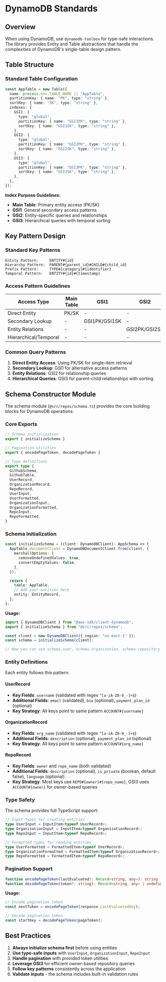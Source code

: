 # DynamoDB Standards

## Overview

When using DynamoDB, use `dynamodb-toolbox` for type-safe interactions. The library provides Entity and Table abstractions that handle the complexities of DynamoDB's single-table design pattern.

## Table Structure

### Standard Table Configuration

```typescript
const AppTable = new Table({
  name: process.env.TABLE_NAME || "AppTable",
  partitionKey: { name: "PK", type: "string" },
  sortKey: { name: "SK", type: "string" },
  indexes: {
    GSI1: {
      type: "global",
      partitionKey: { name: "GSI1PK", type: "string" },
      sortKey: { name: "GSI1SK", type: "string" },
    },
    GSI2: {
      type: "global",
      partitionKey: { name: "GSI2PK", type: "string" },
      sortKey: { name: "GSI2SK", type: "string" },
    },
    GSI3: {
      type: "global",
      partitionKey: { name: "GSI3PK", type: "string" },
      sortKey: { name: "GSI3SK", type: "string" },
    },
  },
});
```

**Index Purpose Guidelines:**
- **Main Table**: Primary entity access (PK/SK)
- **GSI1**: General secondary access patterns
- **GSI2**: Entity-specific queries and relationships
- **GSI3**: Hierarchical queries with temporal sorting

## Key Pattern Design

### Standard Key Patterns

```
Entity Pattern:     ENTITY#{id}
Hierarchy Pattern:  PARENT#{parent_id}#CHILD#{child_id}
Prefix Pattern:     TYPE#{category}#{identifier}
Temporal Pattern:   ENTITY#{id}#{timestamp}
```

### Access Pattern Guidelines

| Access Type | Main Table | GSI1 | GSI2 | GSI3 |
|-------------|------------|------|------|------|
| Direct Entity | PK/SK | - | - | - |
| Secondary Lookup | - | GSI1PK/GSI1SK | - | - |
| Entity Relations | - | - | GSI2PK/GSI2SK | - |
| Hierarchical/Temporal | - | - | - | GSI3PK/GSI3SK |

### Common Query Patterns

1. **Direct Entity Access**: Using PK/SK for single-item retrieval
2. **Secondary Lookup**: GSI1 for alternative access patterns
3. **Entity Relations**: GSI2 for relationship queries
4. **Hierarchical Queries**: GSI3 for parent-child relationships with sorting

## Schema Constructor Module

The schema module (`@src/repos/schema.ts`) provides the core building blocks for DynamoDB operations:

### Core Exports

```typescript
// Schema initialization
export { initializeSchema }

// Pagination utilities
export { encodePageToken, decodePageToken }

// Type definitions
export type {
  GithubSchema,
  GithubTable,
  UserRecord,
  OrganizationRecord,
  RepoRecord,
  UserInput,
  UserFormatted,
  OrganizationInput,
  OrganizationFormatted,
  RepoInput,
  RepoFormatted,
}
```

### Schema Initialization

```typescript
const initializeSchema = (client: DynamoDBClient): AppSchema => {
  AppTable.documentClient = DynamoDBDocumentClient.from(client, {
    marshallOptions: {
      removeUndefinedValues: true,
      convertEmptyValues: false,
    },
  });

  return {
    table: AppTable,
    // Add your entities here
    entity: EntityRecord,
  };
};
```

**Usage:**
```typescript
import { DynamoDBClient } from "@aws-sdk/client-dynamodb";
import { initializeSchema } from "@src/repos/schema";

const client = new DynamoDBClient({ region: "us-east-1" });
const schema = initializeSchema(client);

// Now you can use schema.user, schema.organization, schema.repository
```

### Entity Definitions

Each entity follows this pattern:

#### UserRecord
- **Key Fields**: `username` (validated with regex `^[a-zA-Z0-9_-]+$`)
- **Additional Fields**: `email` (validated), `bio` (optional), `payment_plan_id` (optional)
- **Key Strategy**: All keys point to same pattern `ACCOUNT#{username}`

#### OrganizationRecord
- **Key Fields**: `org_name` (validated with regex `^[a-zA-Z0-9_-]+$`)
- **Additional Fields**: `description` (optional), `payment_plan_id` (optional)
- **Key Strategy**: All keys point to same pattern `ACCOUNT#{org_name}`

#### RepoRecord
- **Key Fields**: `owner` and `repo_name` (both validated)
- **Additional Fields**: `description` (optional), `is_private` (boolean, default false), `language` (optional)
- **Key Strategy**: Most keys use `REPO#{owner}#{repo_name}`, GSI3 uses `ACCOUNT#{owner}` for owner-based queries

### Type Safety

The schema provides full TypeScript support:

```typescript
// Input types for creating entities
type UserInput = InputItem<typeof UserRecord>;
type OrganizationInput = InputItem<typeof OrganizationRecord>;
type RepoInput = InputItem<typeof RepoRecord>;

// Formatted types for reading entities
type UserFormatted = FormattedItem<typeof UserRecord>;
type OrganizationFormatted = FormattedItem<typeof OrganizationRecord>;
type RepoFormatted = FormattedItem<typeof RepoRecord>;
```

### Pagination Support

```typescript
function encodePageToken(lastEvaluated?: Record<string, any>): string | undefined
function decodePageToken(token?: string): Record<string, any> | undefined
```

**Usage:**
```typescript
// Encode pagination token
const nextToken = encodePageToken(response.LastEvaluatedKey);

// Decode pagination token
const startKey = decodePageToken(pageToken);
```

## Best Practices

1. **Always initialize schema first** before using entities
2. **Use type-safe inputs** with `UserInput`, `OrganizationInput`, `RepoInput`
3. **Handle pagination** with provided token utilities
4. **Leverage GSI3** for efficient owner-based repository queries
5. **Follow key patterns** consistently across the application
6. **Validate inputs** - the schema includes built-in validation rules
